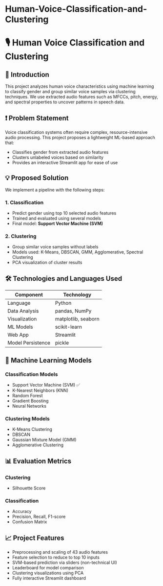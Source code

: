 # Human-Voice-Classification-and-Clustering

# 🎙️ Human Voice Classification and Clustering

## 🧩 Introduction

This project analyzes human voice characteristics using machine learning to classify gender and group similar voice samples via clustering techniques. We use extracted audio features such as MFCCs, pitch, energy, and spectral properties to uncover patterns in speech data.

## ❗ Problem Statement

Voice classification systems often require complex, resource-intensive audio processing. This project proposes a lightweight ML-based approach that:

- Classifies gender from extracted audio features
- Clusters unlabeled voices based on similarity
- Provides an interactive Streamlit app for ease of use

## 💡 Proposed Solution

We implement a pipeline with the following steps:

### 1. Classification
- Predict gender using top 10 selected audio features
- Trained and evaluated using several models
- Final model: **Support Vector Machine (SVM)**

### 2. Clustering
- Group similar voice samples without labels
- Models used: K-Means, DBSCAN, GMM, Agglomerative, Spectral Clustering
- PCA visualization of cluster results

## 🛠️ Technologies and Languages Used

| Component              | Technology                          |
|------------------------|-------------------------------------|
| Language               | Python                              |
| Data Analysis          | pandas, NumPy                       |
| Visualization          | matplotlib, seaborn                 |
| ML Models              | scikit-learn                        |
| Web App                | Streamlit                           |
| Model Persistence      | pickle                              |

## 🤖 Machine Learning Models

### Classification Models
- Support Vector Machine (SVM) ✅
- K-Nearest Neighbors (KNN)
- Random Forest
- Gradient Boosting
- Neural Networks

### Clustering Models
- K-Means Clustering
- DBSCAN
- Gaussian Mixture Model (GMM)
- Agglomerative Clustering

## 📊 Evaluation Metrics

### Clustering
- Silhouette Score

### Classification
- Accuracy
- Precision, Recall, F1-score
- Confusion Matrix

## 📈 Project Features

- Preprocessing and scaling of 43 audio features
- Feature selection to reduce to top 10 inputs
- SVM-based prediction via sliders (non-technical UI)
- Leaderboard for model comparison
- Clustering visualizations using PCA
- Fully interactive Streamlit dashboard


